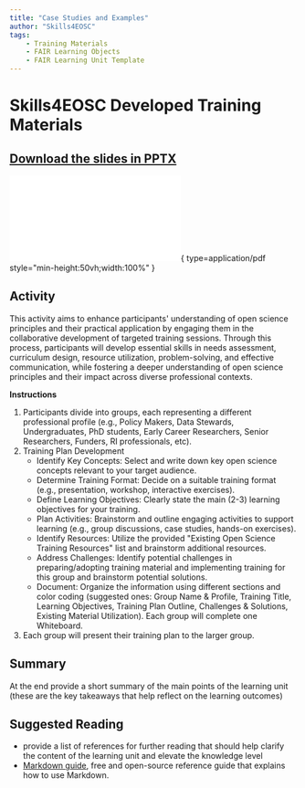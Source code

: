 ```yaml
---
title: "Case Studies and Examples"
author: "Skills4EOSC"
tags: 
    - Training Materials
    - FAIR Learning Objects
    - FAIR Learning Unit Template
---
```


# Skills4EOSC Developed Training Materials

## [Download the slides in PPTX](https://github.com/FAIR-by-Design-Methodology/IDCC25workshop/raw/refs/heads/main/resources/05%20Use%20Cases/Skills4EOSC_Workshop%20Presentation_final.pptx)

![Case Studies](../attachments/UseCases.pdf){ type=application/pdf style="min-height:50vh;width:100%" }


## Activity

This activity aims to enhance participants' understanding of open science principles and their practical application by engaging them in the collaborative development of targeted training sessions. Through this process, participants will develop essential skills in needs assessment, curriculum design, resource utilization, problem-solving, and effective communication, while fostering a deeper understanding of open science principles and their impact across diverse professional contexts.

**Instructions**

1. Participants divide into groups, each representing a different professional profile (e.g., Policy Makers, Data Stewards, Undergraduates, PhD students, Early Career Researchers, Senior Researchers, Funders, RI professionals, etc). 
2. Training Plan Development
    - Identify Key Concepts: Select and write down key open science concepts relevant to your target audience.
    - Determine Training Format: Decide on a suitable training format (e.g., presentation, workshop, interactive exercises).
    - Define Learning Objectives: Clearly state the main (2-3) learning objectives for your training.
    - Plan Activities: Brainstorm and outline engaging activities to support learning (e.g., group discussions, case studies, hands-on exercises).
    - Identify Resources: Utilize the provided "Existing Open Science Training Resources" list and brainstorm additional resources.
    - Address Challenges: Identify potential challenges in preparing/adopting training material and implementing training for this group and brainstorm potential solutions.
    - Document: Organize the information using different sections and color coding (suggested ones: Group Name & Profile, Training Title, Learning Objectives, Training Plan Outline, Challenges & Solutions, Existing Material Utilization). Each group will complete one Whiteboard.
3. Each group will present their training plan to the larger group.

## Summary

At the end provide a short summary of the main points of the learning unit (these are the key takeaways that help reflect on the learning outcomes)

## Suggested Reading

- provide a list of references for further reading that should help clarify the content of the learning unit and elevate the knowledge level
- [Markdown guide](https://www.markdownguide.org/), free and open-source reference guide that explains how to use Markdown.

